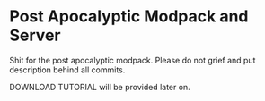 # Post Apocalyptic Modpack and Server
Shit for the post apocalyptic modpack.
Please do not grief and put description behind all commits.

DOWNLOAD TUTORIAL will be provided later on.
